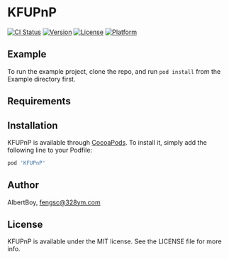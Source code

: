 # KFUPnP

[![CI Status](https://img.shields.io/travis/AlbertBoy/KFUPnP.svg?style=flat)](https://travis-ci.org/AlbertBoy/KFUPnP)
[![Version](https://img.shields.io/cocoapods/v/KFUPnP.svg?style=flat)](https://cocoapods.org/pods/KFUPnP)
[![License](https://img.shields.io/cocoapods/l/KFUPnP.svg?style=flat)](https://cocoapods.org/pods/KFUPnP)
[![Platform](https://img.shields.io/cocoapods/p/KFUPnP.svg?style=flat)](https://cocoapods.org/pods/KFUPnP)

## Example

To run the example project, clone the repo, and run `pod install` from the Example directory first.

## Requirements

## Installation

KFUPnP is available through [CocoaPods](https://cocoapods.org). To install
it, simply add the following line to your Podfile:

```ruby
pod 'KFUPnP'
```

## Author

AlbertBoy, fengsc@328ym.com

## License

KFUPnP is available under the MIT license. See the LICENSE file for more info.
